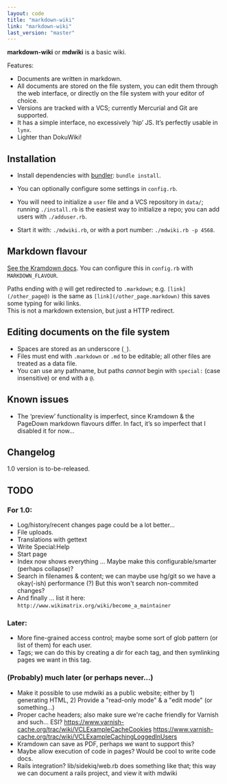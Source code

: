 ```yaml
---
layout: code
title: "markdown-wiki"
link: "markdown-wiki"
last_version: "master"
---
```


**markdown-wiki** or **mdwiki** is a basic wiki.

Features:

- Documents are written in markdown.
- All documents are stored on the file system, you can edit them through the
  web interface, or directly on the file system with your editor of choice.
- Versions are tracked with a VCS; currently Mercurial and Git are supported.
- It has a simple interface, no excessively ‘hip’ JS. It’s perfectly usable in
  `lynx`.
- Lighter than DokuWiki!


Installation
------------
- Install dependencies with  [bundler][bundler]: `bundle install`.

- You can optionally configure some settings in `config.rb`.

- You will need to initialize a `user` file and a VCS repository in `data/`;
  running `./install.rb` is the easiest way to initialize a repo; you can add
  users with `./adduser.rb`.

- Start it with: `./mdwiki.rb`, or with a port number: `./mdwiki.rb -p 4568`.


Markdown flavour
----------------
[See the Kramdown docs](http://kramdown.gettalong.org/syntax.html). You can
configure this in `config.rb` with `MARKDOWN_FLAVOUR`.

Paths ending with `@` will get redirected to `.markdown`; e.g.
`[link](/other_page@)` is the same as `[link](/other_page.markdown)` this saves
some typing for wiki links.  
This is not a markdown extension, but just a HTTP redirect.


Editing documents on the file system
-----------------------------------
- Spaces are stored as an underscore (`_`).
- Files must end with `.markdown` or `.md` to be editable; all other files are
  treated as a data file.
- You can use any pathname, but paths *cannot* begin with `special:` (case
  insensitive) or end with a `@`.


Known issues
------------
- The ‘preview’ functionality is imperfect, since Kramdown & the PageDown
  markdown flavours differ. In fact, it’s so imperfect that I disabled it for
  now...


Changelog
---------
1.0 version is to-be-released.


TODO
----

### For 1.0:
- Log/history/recent changes page could be a lot better...
- File uploads.
- Translations with gettext
- Write Special:Help
- Start page
- Index now shows everything ... Maybe make this configurable/smarter
  (perhaps collapse)?
- Search in filenames & content; we can maybe use hg/git so we have a okay(-ish)
  performance (?) But this won't search non-commited changes?
- And finally ... list it here: `http://www.wikimatrix.org/wiki/become_a_maintainer`

### Later:
- More fine-grained access control; maybe some sort of glob pattern (or list of
  them) for each user.
- Tags; we can do this by creating a dir for each tag, and then symlinking pages
  we want in this tag.

### (Probably) much later (or perhaps never...)
- Make it possible to use mdwiki as a public website; either by 1) generating
  HTML, 2) Provide a "read-only mode" & a "edit mode" (or something...)
- Proper cache headers; also make sure we're cache friendly for Varnish and
  such... ESI?
  https://www.varnish-cache.org/trac/wiki/VCLExampleCacheCookies
  https://www.varnish-cache.org/trac/wiki/VCLExampleCachingLoggedInUsers
- Kramdown can save as PDF, perhaps we want to support this?
- Maybe allow execution of code in pages? Would be cool to write code docs.
- Rails integration? lib/sidekiq/web.rb does something like that; this way we
  can document a rails project, and view it with mdwiki


[kramdown]: http://kramdown.gettalong.org/
[sinatra]: http://www.sinatrarb.com/
[bundler]: http://bundler.io/
